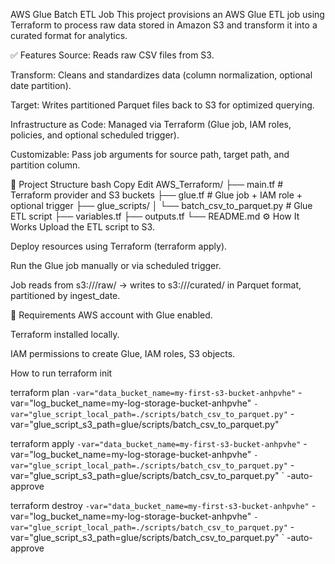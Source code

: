 AWS Glue Batch ETL Job
This project provisions an AWS Glue ETL job using Terraform to process raw data stored in Amazon S3 and transform it into a curated format for analytics.

✅ Features
Source: Reads raw CSV files from S3.

Transform: Cleans and standardizes data (column normalization, optional date partition).

Target: Writes partitioned Parquet files back to S3 for optimized querying.

Infrastructure as Code: Managed via Terraform (Glue job, IAM roles, policies, and optional scheduled trigger).

Customizable: Pass job arguments for source path, target path, and partition column.

📂 Project Structure
bash
Copy
Edit
AWS_Terraform/
├── main.tf                  # Terraform provider and S3 buckets
├── glue.tf                  # Glue job + IAM role + optional trigger
├── glue_scripts/
│   └── batch_csv_to_parquet.py  # Glue ETL script
├── variables.tf
├── outputs.tf
└── README.md
⚙️ How It Works
Upload the ETL script to S3.

Deploy resources using Terraform (terraform apply).

Run the Glue job manually or via scheduled trigger.

Job reads from s3://<bucket>/raw/ → writes to s3://<bucket>/curated/ in Parquet format, partitioned by ingest_date.

🔑 Requirements
AWS account with Glue enabled.

Terraform installed locally.

IAM permissions to create Glue, IAM roles, S3 objects.

How to run
terraform init

terraform plan `
  -var="data_bucket_name=my-first-s3-bucket-anhpvhe" `
  -var="log_bucket_name=my-log-storage-bucket-anhpvhe" `
  -var="glue_script_local_path=./scripts/batch_csv_to_parquet.py" `
  -var="glue_script_s3_path=glue/scripts/batch_csv_to_parquet.py"

terraform apply `
  -var="data_bucket_name=my-first-s3-bucket-anhpvhe" `
  -var="log_bucket_name=my-log-storage-bucket-anhpvhe" `
  -var="glue_script_local_path=./scripts/batch_csv_to_parquet.py" `
  -var="glue_script_s3_path=glue/scripts/batch_csv_to_parquet.py" `
    -auto-approve

terraform destroy `
  -var="data_bucket_name=my-first-s3-bucket-anhpvhe" `
  -var="log_bucket_name=my-log-storage-bucket-anhpvhe" `
  -var="glue_script_local_path=./scripts/batch_csv_to_parquet.py" `
  -var="glue_script_s3_path=glue/scripts/batch_csv_to_parquet.py" `
  -auto-approve

